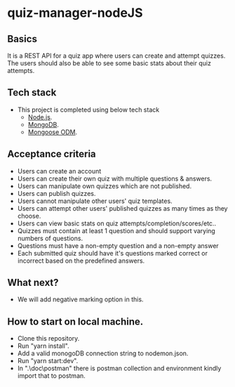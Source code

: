 # quiz-manager-nodeJS

## Basics
It is a REST API for a quiz app where users can create and attempt quizzes. The users should also be able to see some basic stats about their quiz attempts.

## Tech stack
  - This project is completed using below tech stack
    - [Node.js](https://nodejs.org).
    - [MongoDB](https://www.mongodb.com/).
    - [Mongoose ODM](https://mongoosejs.com).

## Acceptance criteria
  - Users can create an account
  - Users can create their own quiz with multiple questions & answers.
  - Users can manipulate own quizzes which are not published.
  - Users can publish quizzes. 
  - Users cannot manipulate other users' quiz templates.
  - Users can attempt other users' published quizzes as many times as they choose.
  - Users can view basic stats on quiz attempts/completion/scores/etc..
  - Quizzes must contain at least 1 question and should support varying numbers of questions.
  - Questions must have a non-empty question and a non-empty answer
  - Each submitted quiz should have it's questions marked correct or incorrect based on the predefined answers.


## What next?
- We will add negative marking option in this.


## How to start on local machine.
- Clone this repository.
- Run "yarn install".
- Add a valid monogoDB connection string to nodemon.json.
- Run "yarn start:dev".
- In ".\doc\postman" there is postman collection and environment kindly import that to postman.
